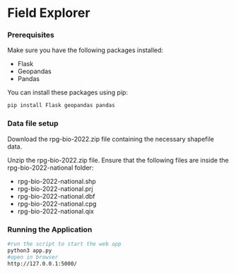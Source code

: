 # Field Explorer

### Prerequisites

Make sure you have the following packages installed:

- Flask
- Geopandas
- Pandas

You can install these packages using pip:

```sh
pip install Flask geopandas pandas
```
### Data file setup
Download the rpg-bio-2022.zip file containing the necessary shapefile data.

Unzip the rpg-bio-2022.zip file.
Ensure that the following files are inside the rpg-bio-2022-national folder:
- rpg-bio-2022-national.shp
- rpg-bio-2022-national.prj
- rpg-bio-2022-national.dbf
- rpg-bio-2022-national.cpg
- rpg-bio-2022-national.qix


### Running the Application

```sh
#run the script to start the web app
python3 app.py
#open in browser
http://127.0.0.1:5000/
```
